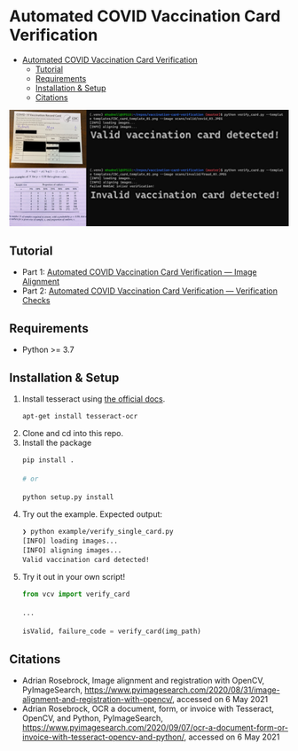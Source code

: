 # Automated COVID Vaccination Card Verification

- [Automated COVID Vaccination Card Verification](#automated-covid-vaccination-card-verification)
  - [Tutorial](#tutorial)
  - [Requirements](#requirements)
  - [Installation & Setup](#installation--setup)
  - [Citations](#citations)

![terminal example](./assets/terminal_ex_duo_bigtext.png)

## Tutorial
- Part 1: [Automated COVID Vaccination Card Verification — Image Alignment](https://medium.com/reese-innovate/automated-covid-vaccination-card-verification-b27e289cf8b2)
- Part 2: [Automated COVID Vaccination Card Verification — Verification Checks](https://medium.com/reese-innovate/automated-covid-vaccination-card-verification-verification-checks-81ef451f59ef)

<!-- ## Usage

```
usage: verify_card.py [-h] -i IMAGE -t TEMPLATE [--tag TAG]

optional arguments:
  -h, --help            show this help message and exit
  -i IMAGE, --image IMAGE
                        path to input image
  -t TEMPLATE, --template TEMPLATE
                        path to the vaccination template image
  --tag TAG             prefix for output visualization files
```

- Terminal usage: `python verify_card.py --template templates/CDC_card_template_01.png --image <path-to-input>`
- We found there were slight variations (different aspect ratio, spacing between lines) in the CDC vaccination cards that were issued, so you can specify a specific template to verify against. We provide two templates (`./templates/CDC_card_template_01.png` and `./templates/CDC_card_template_02.png`). -->

## Requirements
- Python >= 3.7

## Installation & Setup
1. Install tesseract using [the official docs](https://tesseract-ocr.github.io/tessdoc/Installation.html).
    ```bash
    apt-get install tesseract-ocr
    ```
2. Clone and cd into this repo.
3. Install the package
    ```bash
    pip install .

    # or
    
    python setup.py install
    ```
4. Try out the example. Expected output:
    ```bash
    ❯ python example/verify_single_card.py
    [INFO] loading images...
    [INFO] aligning images...
    Valid vaccination card detected!
    ```
5. Try it out in your own script!
    ```python
    from vcv import verify_card

    ...

    isValid, failure_code = verify_card(img_path)
    ```

## Citations
- Adrian Rosebrock, Image alignment and registration with OpenCV, PyImageSearch, https://www.pyimagesearch.com/2020/08/31/image-alignment-and-registration-with-opencv/, accessed on 6 May 2021
- Adrian Rosebrock, OCR a document, form, or invoice with Tesseract, OpenCV, and Python, PyImageSearch, https://www.pyimagesearch.com/2020/09/07/ocr-a-document-form-or-invoice-with-tesseract-opencv-and-python/, accessed on 6 May 2021
